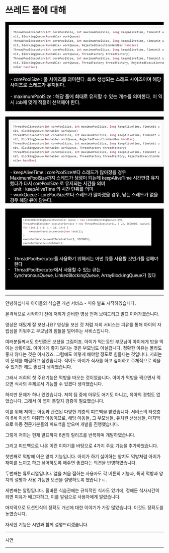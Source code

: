 # 쓰레드 풀에 대해

![Alt text](image-51.png)

![Alt text](image-52.png)

![Alt text](image-53.png)

---

안녕하십니까
아이들의 식습관 개선 서비스 - 피유
발표 시작하겠습니다.

본격적으로 시작하기 전에 저희가 준비한 영상 먼저 보여드리고 발표 이어가겠습니다.

영상은 재밌게 잘 보셨나요?
영상을 보신 것 처럼 저희 서비스는 피유를 통해 아이의 자립심을 키워주고 부모님의 힘듦을 덜어주는 서비스입니다.

여러분들께서도 한번쯤은 보셨을 그림이죠.
아이가 먹는동안 부모님이 아이에게 밥을 먹이는 상황이죠.
아이에게 좋지 않다는 것은 부모님도 아실겁니다. 정확한 이유는 몰라도 좋지 않다는 것은 아시겠죠.
그럼에도 이렇게 해야할 정도로 힘들다는 것입니다.
저희는 이 문제를 해결하고 싶었습니다.
적어도 아이가 식사를 하고 싶어하고 주체적으로 먹을 수 있기만 해도 좋겠다 생각했습니다.

그래서 저희의 첫 주요기능은 먹방을 따오는 것이었습니다.
아이가 먹방을 찍으면서 먹으면 식사의 주체로서 기능할 수 있겠다 생각했습니다.

하지만 문제가 하나 있었습니다.
저희 팀 중에 아무도 애기도 아니고, 육아의 경험도 없었습니다.
그래서 이 앱이 통할지 검증이 필요했습니다.

이를 위해 저희는 아동과 관련된 다양한 계층의 피드백을 받았습니다.
서비스의 타겟층이 6세 이상의 미취학 아동이므로,
해당 아동들, 그 부모님들, 유치원 선생님들, 마지막으로 아동 전문가분들의 피드백을 받으며 개발을 진행했습니다.

그렇게 저희는 현재 발표까지 6번의 릴리즈를 반복하며 개발하였습니다.

그리고 피드백으로 나온 이런 이야기를 바탕으로
4가지 주요 기능을 추가하였습니다.

첫번째로 먹방에 이은 양치 기능입니다.
아이가 하기 싫어하는 양치도 먹방처럼 아이가 재미를 느끼고 하고 싶어하도록 해주면 좋겠다는 의견을 반영하였습니다.

두번째는 튜토리얼입니다.
앱을 처음 접하는 사용자도 각 버튼의 기능과, 특히 먹방과 양치의 설명과 사용 가능한 모션을 설명하도록 했습니ㅏㄷ.

세번째는 알림입니다.
올바른 식습관에는 규칙적인 식사도 있기에,
정해둔 식사시간이 되면 피유가 배고파하고,
이를 알림으로 사용자에게 알렸습니다.

마지막으로 모션인식의 정확도 개선에 대한 이야기가 가장 많았습니다. 이것도 정확도를 높였습니다.

자세한 기능은 시연과 함께 설명드리겠습니다.

---

 시연

---



